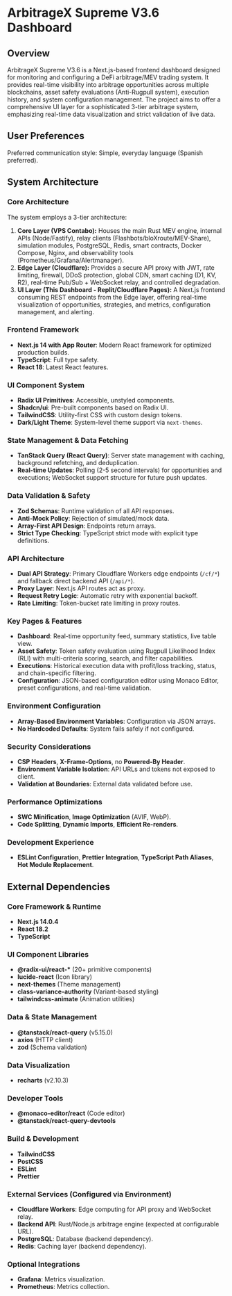 # ArbitrageX Supreme V3.6 Dashboard

## Overview
ArbitrageX Supreme V3.6 is a Next.js-based frontend dashboard designed for monitoring and configuring a DeFi arbitrage/MEV trading system. It provides real-time visibility into arbitrage opportunities across multiple blockchains, asset safety evaluations (Anti-Rugpull system), execution history, and system configuration management. The project aims to offer a comprehensive UI layer for a sophisticated 3-tier arbitrage system, emphasizing real-time data visualization and strict validation of live data.

## User Preferences
Preferred communication style: Simple, everyday language (Spanish preferred).

## System Architecture

### Core Architecture
The system employs a 3-tier architecture:
1.  **Core Layer (VPS Contabo):** Houses the main Rust MEV engine, internal APIs (Node/Fastify), relay clients (Flashbots/bloXroute/MEV-Share), simulation modules, PostgreSQL, Redis, smart contracts, Docker Compose, Nginx, and observability tools (Prometheus/Grafana/Alertmanager).
2.  **Edge Layer (Cloudflare):** Provides a secure API proxy with JWT, rate limiting, firewall, DDoS protection, global CDN, smart caching (D1, KV, R2), real-time Pub/Sub + WebSocket relay, and controlled degradation.
3.  **UI Layer (This Dashboard - Replit/Cloudflare Pages):** A Next.js frontend consuming REST endpoints from the Edge layer, offering real-time visualization of opportunities, strategies, and metrics, configuration management, and alerting.

### Frontend Framework
-   **Next.js 14 with App Router**: Modern React framework for optimized production builds.
-   **TypeScript**: Full type safety.
-   **React 18**: Latest React features.

### UI Component System
-   **Radix UI Primitives**: Accessible, unstyled components.
-   **Shadcn/ui**: Pre-built components based on Radix UI.
-   **TailwindCSS**: Utility-first CSS with custom design tokens.
-   **Dark/Light Theme**: System-level theme support via `next-themes`.

### State Management & Data Fetching
-   **TanStack Query (React Query)**: Server state management with caching, background refetching, and deduplication.
-   **Real-time Updates**: Polling (2-5 second intervals) for opportunities and executions; WebSocket support structure for future push updates.

### Data Validation & Safety
-   **Zod Schemas**: Runtime validation of all API responses.
-   **Anti-Mock Policy**: Rejection of simulated/mock data.
-   **Array-First API Design**: Endpoints return arrays.
-   **Strict Type Checking**: TypeScript strict mode with explicit type definitions.

### API Architecture
-   **Dual API Strategy**: Primary Cloudflare Workers edge endpoints (`/cf/*`) and fallback direct backend API (`/api/*`).
-   **Proxy Layer**: Next.js API routes act as proxy.
-   **Request Retry Logic**: Automatic retry with exponential backoff.
-   **Rate Limiting**: Token-bucket rate limiting in proxy routes.

### Key Pages & Features
-   **Dashboard**: Real-time opportunity feed, summary statistics, live table view.
-   **Asset Safety**: Token safety evaluation using Rugpull Likelihood Index (RLI) with multi-criteria scoring, search, and filter capabilities.
-   **Executions**: Historical execution data with profit/loss tracking, status, and chain-specific filtering.
-   **Configuration**: JSON-based configuration editor using Monaco Editor, preset configurations, and real-time validation.

### Environment Configuration
-   **Array-Based Environment Variables**: Configuration via JSON arrays.
-   **No Hardcoded Defaults**: System fails safely if not configured.

### Security Considerations
-   **CSP Headers**, **X-Frame-Options**, no **Powered-By Header**.
-   **Environment Variable Isolation**: API URLs and tokens not exposed to client.
-   **Validation at Boundaries**: External data validated before use.

### Performance Optimizations
-   **SWC Minification**, **Image Optimization** (AVIF, WebP).
-   **Code Splitting**, **Dynamic Imports**, **Efficient Re-renders**.

### Development Experience
-   **ESLint Configuration**, **Prettier Integration**, **TypeScript Path Aliases**, **Hot Module Replacement**.

## External Dependencies

### Core Framework & Runtime
-   **Next.js 14.0.4**
-   **React 18.2**
-   **TypeScript**

### UI Component Libraries
-   **@radix-ui/react-\*** (20+ primitive components)
-   **lucide-react** (Icon library)
-   **next-themes** (Theme management)
-   **class-variance-authority** (Variant-based styling)
-   **tailwindcss-animate** (Animation utilities)

### Data & State Management
-   **@tanstack/react-query** (v5.15.0)
-   **axios** (HTTP client)
-   **zod** (Schema validation)

### Data Visualization
-   **recharts** (v2.10.3)

### Developer Tools
-   **@monaco-editor/react** (Code editor)
-   **@tanstack/react-query-devtools**

### Build & Development
-   **TailwindCSS**
-   **PostCSS**
-   **ESLint**
-   **Prettier**

### External Services (Configured via Environment)
-   **Cloudflare Workers**: Edge computing for API proxy and WebSocket relay.
-   **Backend API**: Rust/Node.js arbitrage engine (expected at configurable URL).
-   **PostgreSQL**: Database (backend dependency).
-   **Redis**: Caching layer (backend dependency).

### Optional Integrations
-   **Grafana**: Metrics visualization.
-   **Prometheus**: Metrics collection.